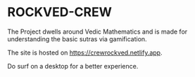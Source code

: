 # ROCKVED-CREW

The Project dwells around Vedic Mathematics and is made for understanding the basic sutras via gamification.

The site is hosted on https://crewrockved.netlify.app.

Do surf on a desktop for a better experience.
